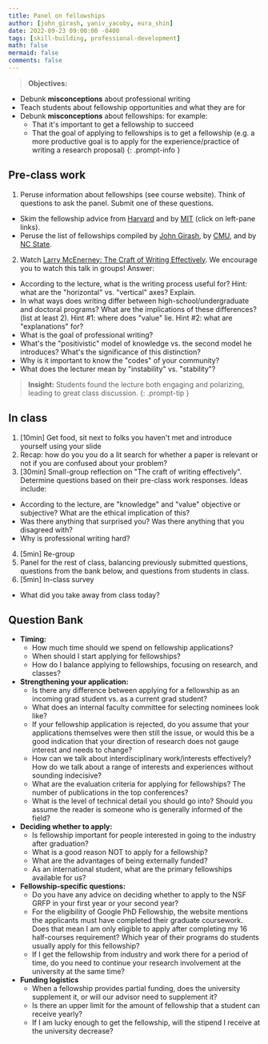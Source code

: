 ```yaml
---
title: Panel on fellowships
author: [john_girash, yaniv_yacoby, eura_shin]
date: 2022-09-23 09:00:00 -0400
tags: [skill-building, professional-development]
math: false
mermaid: false
comments: false
---
```


> **Objectives:**
* Debunk **misconceptions** about professional writing
* Teach students about fellowship opportunities and what they are for
* Debunk **misconceptions** about fellowships: for example:
  * That it's important to get a fellowship to succeed
  * That the goal of applying to fellowships is to get a fellowship (e.g. a more productive goal is to apply for the experience/practice of writing a research proposal)
{: .prompt-info }


## Pre-class work
1. Peruse information about fellowships (see course website). Think of questions to ask the panel. Submit one of these questions.
  * Skim the fellowship advice from [Harvard](https://gsas.harvard.edu/financial-support/fellowships) and by [MIT](https://oge.mit.edu/finances/fellowships/fellowship-tips/) (click on left-pane links).
  * Peruse the list of fellowships compiled by [John Girash](https://wiki.harvard.edu/confluence/pages/viewpage.action?spaceKey=SEASDOCSOAP&title=List+of+external+fellowships), by [CMU](https://www.cs.cmu.edu/~gradfellowships/), and by [NC State](https://www.csc.ncsu.edu/dgp/fellowships.html).
2. Watch [Larry McEnerney: The Craft of Writing Effectively](https://www.youtube.com/watch?v=vtIzMaLkCaM). We encourage you to watch this talk in groups! Answer:
  * According to the lecture, what is the writing process useful for? Hint: what are the "horizontal" vs. "vertical" axes? Explain.
  * In what ways does writing differ between high-school/undergraduate and doctoral programs? What are the implications of these differences? (list at least 2). Hint #1: where does "value" lie. Hint #2: what are "explanations" for?
  * What is the goal of professional writing?
  * What's the "positivistic" model of knowledge vs. the second model he introduces? What's the significance of this distinction? 
  * Why is it important to know the "codes" of your community?
  * What does the lecturer mean by "instability" vs. "stability"? 

> **Insight:** Students found the lecture both engaging and polarizing, leading to great class discussion.
{: .prompt-tip }


## In class
1. [10min] Get food, sit next to folks you haven't met and introduce yourself using your slide
2. Recap: how do you you do a lit search for whether a paper is relevant or not if you are confused about your problem? 
3. [30min] Small-group reflection on "The craft of writing effectively". Determine questions based on their pre-class work responses. Ideas include:
  * According to the lecture, are "knowledge" and "value" objective or subjective? What are the ethical implication of this?
  * Was there anything that surprised you? Was there anything that you disagreed with?
  * Why is professional writing hard?
4. [5min] Re-group
5. Panel for the rest of class, balancing previously submitted questions, questions from the bank below, and questions from students in class.
6. [5min] In-class survey
  * What did you take away from class today?


## Question Bank
* **Timing:**
  * How much time should we spend on fellowship applications?
  * When should I start applying for fellowships?
  * How do I balance applying to fellowships, focusing on research, and classes? 
* **Strengthening your application:**
  * Is there any difference between applying for a fellowship as an incoming grad student vs. as a current grad student?
  * What does an internal faculty committee for selecting nominees look like?
  * If your fellowship application is rejected, do you assume that your applications themselves were then still the issue, or would this be a good indication that your direction of research does not gauge interest and needs to change?
  * How can we talk about interdisciplinary work/interests effectively? How do we talk about a range of interests and experiences without sounding indecisive?
  * What are the evaluation criteria for applying for fellowships? The number of publications in the top conferences?
  * What is the level of technical detail you should go into? Should you assume the reader is someone who is generally informed of the field?
* **Deciding whether to apply:**
  * Is fellowship important for people interested in going to the industry after graduation?
  * What is a good reason NOT to apply for a fellowship?
  * What are the advantages of being externally funded?
  * As an international student, what are the primary fellowships available for us?
* **Fellowship-specific questions:**
  * Do you have any advice on deciding whether to apply to the NSF GRFP in your first year or your second year?
  * For the eligibility of Google PhD Fellowship, the website mentions the applicants must have completed their graduate coursework. Does that mean I am only eligible to apply after completing my 16 half-courses requirement? Which year of their programs do students usually apply for this fellowship?
  * If I get the fellowship from industry and work there for a period of time, do you need to continue your research involvement at the university at the same time?
* **Funding logistics**
  * When a fellowship provides partial funding, does the university supplement it, or will our advisor need to supplement it?
  * Is there an upper limit for the amount of fellowship that a student can receive yearly?
  * If I am lucky enough to get the fellowship, will the stipend I receive at the university decrease?
 
